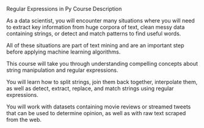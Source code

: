 Regular Expressions in Py Course Description


As a data scientist, you will encounter many situations where you will need to extract key information from huge corpora of text, 
clean messy data containing strings, or detect and match patterns to find useful words. 


All of these situations are part of text mining and are an important step before applying machine learning algorithms. 


This course will take you through understanding compelling concepts about string manipulation and regular expressions. 


You will learn how to split strings, join them back together, interpolate them, as well as detect, extract, replace, and match strings using regular expressions. 


You will work with datasets containing movie reviews or streamed tweets that can be used to determine opinion, as well as with raw text scraped from the web.
